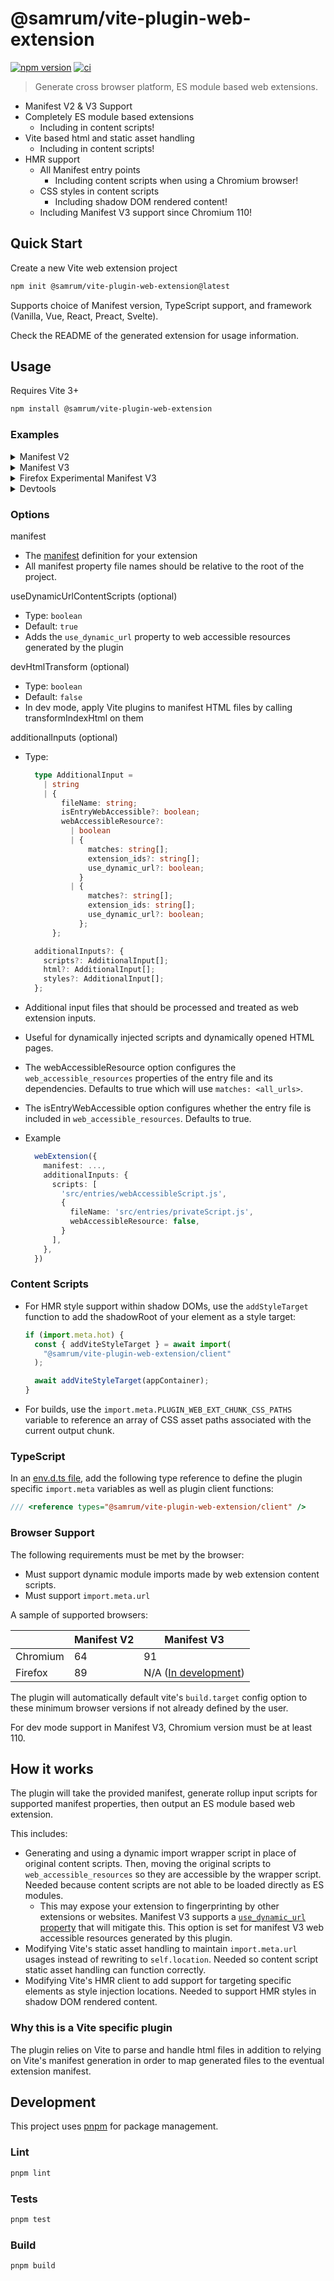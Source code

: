 # @samrum/vite-plugin-web-extension

[![npm version](https://badge.fury.io/js/@samrum%2Fvite-plugin-web-extension.svg)](https://badge.fury.io/js/@samrum%2Fvite-plugin-web-extension)
[![ci](https://github.com/samrum/vite-plugin-web-extension/actions/workflows/ci.yml/badge.svg)](https://github.com/samrum/vite-plugin-web-extension/actions/workflows/ci.yml)

> Generate cross browser platform, ES module based web extensions.

- Manifest V2 & V3 Support
- Completely ES module based extensions
  - Including in content scripts!
- Vite based html and static asset handling
  - Including in content scripts!
- HMR support
  - All Manifest entry points
    - Including content scripts when using a Chromium browser!
  - CSS styles in content scripts
    - Including shadow DOM rendered content!
  - Including Manifest V3 support since Chromium 110!

## Quick Start

Create a new Vite web extension project

```sh
npm init @samrum/vite-plugin-web-extension@latest
```

Supports choice of Manifest version, TypeScript support, and framework (Vanilla, Vue, React, Preact, Svelte).

Check the README of the generated extension for usage information.

## Usage

Requires Vite 3+

```sh
npm install @samrum/vite-plugin-web-extension
```

### Examples

<details>
  <summary>Manifest V2</summary>

vite.config.js:

```js
import { defineConfig } from "vite";
import webExtension from "@samrum/vite-plugin-web-extension";

export default defineConfig({
  plugins: [
    webExtension({
      manifest: {
        name: pkg.name,
        description: pkg.description,
        version: pkg.version,
        manifest_version: 2,
        background: {
          scripts: ["src/background/script.js"],
        },
      },
    }),
  ],
});
```

</details>

<details>
  <summary>Manifest V3</summary>

vite.config.js:

```js
import { defineConfig } from "vite";
import webExtension from "@samrum/vite-plugin-web-extension";

export default defineConfig({
  plugins: [
    webExtension({
      manifest: {
        name: pkg.name,
        description: pkg.description,
        version: pkg.version,
        manifest_version: 3,
        background: {
          service_worker: "src/background/serviceWorker.js",
        },
      },
    }),
  ],
});
```

</details>

<details>
  <summary>Firefox Experimental Manifest V3 </summary>
  There are two configurations an extension needs to make for experimental manifest V3 support:
  
  1. Background service workers are not supported, so you are required to use a background script.
  2. The `use_dynamic_url` property is not supported for web accessible resources. In the plugin options, set `useDynamicUrlContentScripts` to false:

      ```js
        webExtension({
          ...
          useDynamicUrlContentScripts: false,
        }),
      ```

</details>

<details>
  <summary>Devtools</summary>
  To add content to the browser dev tools, add `devtools_page` to your manifest

```js
devtools_page: "src/entries/devtools/index.html",
```

Place a script `devtools.js` in `public` dir.

```js
var _browser;
if (chrome) {
  _browser = chrome;
} else {
  _browser = browser;
}
_browser.devtools.panels.create(
  "My Panel", // title
  "images/icon-16.png", // icon
  "src/entries/devtools/index.html" // content
);
```

Then load the script from your devtools html which placed in `src/entries/devtools/index.html`.

```html
<!DOCTYPE html>
<html lang="en">
  <head>
    <meta charset="UTF-8" />
    <title>Devtools</title>
  </head>
  <body>
    <div id="app"></div>
    <script type="module" src="./main.ts"></script>
    <script src="/devtools.js"></script>
  </body>
</html>
```

</details>

### Options

manifest

- The [manifest](https://developer.mozilla.org/en-US/docs/Mozilla/Add-ons/WebExtensions/manifest.json) definition for your extension
- All manifest property file names should be relative to the root of the project.

useDynamicUrlContentScripts (optional)

- Type: `boolean`
- Default: `true`
- Adds the `use_dynamic_url` property to web accessible resources generated by the plugin

devHtmlTransform (optional)

- Type: `boolean`
- Default: `false`
- In dev mode, apply Vite plugins to manifest HTML files by calling transformIndexHtml on them

additionalInputs (optional)

- Type:

  ```ts
    type AdditionalInput =
      | string
      | {
          fileName: string;
          isEntryWebAccessible?: boolean;
          webAccessibleResource?:
            | boolean
            | {
                matches: string[];
                extension_ids?: string[];
                use_dynamic_url?: boolean;
              }
            | {
                matches?: string[];
                extension_ids: string[];
                use_dynamic_url?: boolean;
              };
        };

    additionalInputs?: {
      scripts?: AdditionalInput[];
      html?: AdditionalInput[];
      styles?: AdditionalInput[];
    };
  ```

- Additional input files that should be processed and treated as web extension inputs.
- Useful for dynamically injected scripts and dynamically opened HTML pages.
- The webAccessibleResource option configures the `web_accessible_resources` properties of the entry file and its dependencies. Defaults to true which will use `matches: <all_urls>`.
- The isEntryWebAccessible option configures whether the entry file is included in `web_accessible_resources`. Defaults to true.
- Example
  ```ts
    webExtension({
      manifest: ...,
      additionalInputs: {
        scripts: [
          'src/entries/webAccessibleScript.js',
          {
            fileName: 'src/entries/privateScript.js',
            webAccessibleResource: false,
          }
        ],
      },
    })
  ```

### Content Scripts

- For HMR style support within shadow DOMs, use the `addStyleTarget` function to add the shadowRoot of your element as a style target:

  ```js
  if (import.meta.hot) {
    const { addViteStyleTarget } = await import(
      "@samrum/vite-plugin-web-extension/client"
    );

    await addViteStyleTarget(appContainer);
  }
  ```

- For builds, use the `import.meta.PLUGIN_WEB_EXT_CHUNK_CSS_PATHS` variable to reference an array of CSS asset paths associated with the current output chunk.

### TypeScript

In an [env.d.ts file](https://vitejs.dev/guide/env-and-mode.html#intellisense-for-typescript), add the following type reference to define the plugin specific `import.meta` variables as well as plugin client functions:

```ts
/// <reference types="@samrum/vite-plugin-web-extension/client" />
```

### Browser Support

The following requirements must be met by the browser:

- Must support dynamic module imports made by web extension content scripts.
- Must support `import.meta.url`

A sample of supported browsers:

|          | Manifest V2 | Manifest V3                                                                            |
| -------- | ----------- | -------------------------------------------------------------------------------------- |
| Chromium | 64          | 91                                                                                     |
| Firefox  | 89          | N/A ([In development](https://blog.mozilla.org/addons/2021/05/27/manifest-v3-update/)) |

The plugin will automatically default vite's `build.target` config option to these minimum browser versions if not already defined by the user.

For dev mode support in Manifest V3, Chromium version must be at least 110.

## How it works

The plugin will take the provided manifest, generate rollup input scripts for supported manifest properties, then output an ES module based web extension.

This includes:

- Generating and using a dynamic import wrapper script in place of original content scripts. Then, moving the original scripts to `web_accessible_resources` so they are accessible by the wrapper script. Needed because content scripts are not able to be loaded directly as ES modules.
  - This may expose your extension to fingerprinting by other extensions or websites. Manifest V3 supports a [`use_dynamic_url` property](https://developer.chrome.com/docs/extensions/mv3/manifest/web_accessible_resources/#:~:text=access%20the%20resources.-,use_dynamic_url,-If%20true%2C%20only) that will mitigate this. This option is set for manifest V3 web accessible resources generated by this plugin.
- Modifying Vite's static asset handling to maintain `import.meta.url` usages instead of rewriting to `self.location`. Needed so content script static asset handling can function correctly.
- Modifying Vite's HMR client to add support for targeting specific elements as style injection locations. Needed to support HMR styles in shadow DOM rendered content.

### Why this is a Vite specific plugin

The plugin relies on Vite to parse and handle html files in addition to relying on Vite's manifest generation in order to map generated files to the eventual extension manifest.

## Development

This project uses [pnpm](https://pnpm.io/) for package management.

### Lint

```sh
pnpm lint
```

### Tests

```sh
pnpm test
```

### Build

```sh
pnpm build
```
